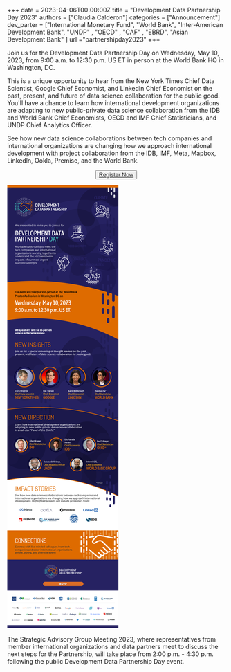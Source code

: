+++
date =  2023-04-06T00:00:00Z
title = "Development Data Partnership Day 2023"
authors = ["Claudia Calderon"]
categories = ["Announcement"]
dev_parter = ["International Monetary Fund", "World Bank", "Inter-American Development Bank", "UNDP" , "OECD" , "CAF" , "EBRD", "Asian Development Bank" ]
url ="partnershipday2023"
+++

Join us for the Development Data Partnership Day on Wednesday, May 10, 2023, from 9:00 a.m. to 12:30 p.m. US ET in person at the World Bank HQ in Washington, DC.

This is a unique opportunity to hear from the New York Times Chief Data Scientist, Google Chief Economist, and LinkedIn Chief Economist on the past, present, and future of data science collaboration for the public good. You'll have a chance to learn how international development organizations are adapting to new public-private data science collaboration from the IDB and World Bank Chief Economists, OECD and IMF Chief Statisticians, and UNDP Chief Analytics Officer.

See how new data science collaborations between tech companies and international organizations are changing how we approach international development with project collaboration from the IDB, IMF, Meta, Mapbox, Linkedln, Ookla, Premise, and the World Bank.

<p style="text-align:center">
    <button type="button" class="btn btn-outline-info"><a href="https://datapartnership.org/partnershipday2023/registration"> Register Now </a>
    </button>

[![](/images/updates/partnership-day-2023/keynotes.png)](https://datapartnership.org/partnershipday2023/registration)


The Strategic Advisory Group Meeting 2023, where representatives from member international organizations and data partners meet to discuss the next steps for the Partnership, will take place from 2:00 p.m. - 4:30 p.m. following the public Development Data Partnership Day event.
